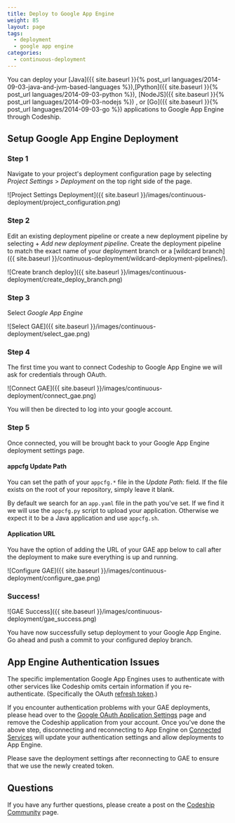 ```yaml
---
title: Deploy to Google App Engine
weight: 85
layout: page
tags:
  - deployment
  - google app engine
categories:
  - continuous-deployment
---
```

You can deploy your [Java]({{ site.baseurl }}{% post_url languages/2014-09-03-java-and-jvm-based-languages %}),[Python]({{ site.baseurl }}{% post_url languages/2014-09-03-python %}), [NodeJS]({{ site.baseurl }}{% post_url languages/2014-09-03-nodejs  %}) , or [Go]({{ site.baseurl }}{% post_url languages/2014-09-03-go %}) applications to Google App Engine through Codeship.

## Setup Google App Engine Deployment

### Step 1

Navigate to your project's deployment configuration page by selecting _Project Settings_ > _Deployment_ on the top right side of the page.

![Project Settings Deployment]({{ site.baseurl }}/images/continuous-deployment/project_configuration.png)

### Step 2

Edit an existing deployment pipeline or create a new deployment pipeline by selecting + _Add new deployment pipeline_. Create the deployment pipeline to match the exact name of your deployment branch or a [wildcard branch]({{ site.baseurl }}/continuous-deployment/wildcard-deployment-pipelines/). 

![Create branch deploy]({{ site.baseurl }}/images/continuous-deployment/create_deploy_branch.png)

### Step 3

Select _Google App Engine_

![Select GAE]({{ site.baseurl }}/images/continuous-deployment/select_gae.png)

### Step 4

The first time you want to connect Codeship to Google App Engine we will ask for credentials through OAuth.

![Connect GAE]({{ site.baseurl }}/images/continuous-deployment/connect_gae.png)

You will then be directed to log into your google account.

### Step 5

Once connected, you will be brought back to your Google App Engine deployment settings page. 

#### appcfg Update Path

You can set the path of your `appcfg.*` file in the _Update Path:_ field. If the file exists on the root of your repository, simply leave it blank.

By default we search for an `app.yaml` file in the path you've set. If we find it we will use the `appcfg.py` script to upload your application. Otherwise we expect it to be a Java application and use `appcfg.sh`.

#### Application URL

You have the option of adding the URL of your GAE app below to call after the deployment to make sure everything is up and running.

![Configure GAE]({{ site.baseurl }}/images/continuous-deployment/configure_gae.png)

### Success!

![GAE Success]({{ site.baseurl }}/images/continuous-deployment/gae_success.png)

You have now successfully setup deployment to your Google App Engine. Go ahead and push a commit to your configured deploy branch.

## App Engine Authentication Issues

The specific implementation Google App Engines uses to authenticate with other
services like Codeship omits certain information if you re-authenticate.
(Specifically the OAuth [refresh token](https://auth0.com/docs/refresh-token).)

If you encounter authentication problems with your GAE deployments,
please head over to the [Google OAuth Application Settings](https://security.google.com/settings/security/permissions)
page and remove the Codeship application from your account.
Once you've done the above step, disconnecting and reconnecting to App Engine
on [Connected Services](https://codeship.com/authentications) will update your authentication settings
and allow deployments to App Engine.

Please save the deployment settings after reconnecting to GAE to ensure that we use the newly created token.

## Questions

If you have any further questions, please create a post on the [Codeship Community](https://community.codeship.com/) page.
